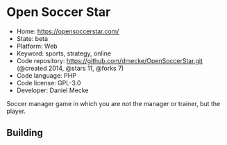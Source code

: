 # Open Soccer Star

- Home: https://opensoccerstar.com/
- State: beta
- Platform: Web
- Keyword: sports, strategy, online
- Code repository: https://github.com/dmecke/OpenSoccerStar.git (@created 2014, @stars 11, @forks 7)
- Code language: PHP
- Code license: GPL-3.0
- Developer: Daniel Mecke

Soccer manager game in which you are not the manager or trainer, but the player.

## Building
